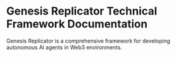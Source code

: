 # Genesis Replicator Technical Framework Documentation

Genesis Replicator is a comprehensive framework for developing autonomous AI agents in Web3 environments.


